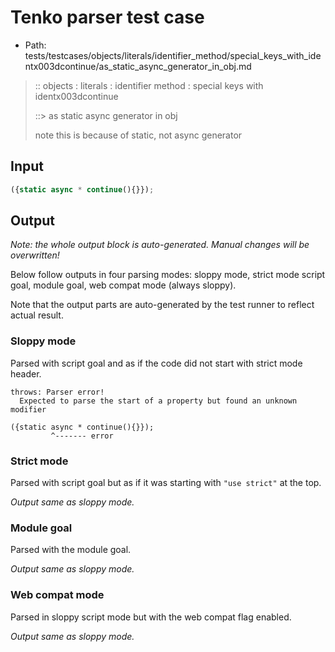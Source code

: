 # Tenko parser test case

- Path: tests/testcases/objects/literals/identifier_method/special_keys_with_identx003dcontinue/as_static_async_generator_in_obj.md

> :: objects : literals : identifier method : special keys with identx003dcontinue
>
> ::> as static async generator in obj
>
> note this is because of static, not async generator

## Input

`````js
({static async * continue(){}});
`````

## Output

_Note: the whole output block is auto-generated. Manual changes will be overwritten!_

Below follow outputs in four parsing modes: sloppy mode, strict mode script goal, module goal, web compat mode (always sloppy).

Note that the output parts are auto-generated by the test runner to reflect actual result.

### Sloppy mode

Parsed with script goal and as if the code did not start with strict mode header.

`````
throws: Parser error!
  Expected to parse the start of a property but found an unknown modifier

({static async * continue(){}});
         ^------- error
`````

### Strict mode

Parsed with script goal but as if it was starting with `"use strict"` at the top.

_Output same as sloppy mode._

### Module goal

Parsed with the module goal.

_Output same as sloppy mode._

### Web compat mode

Parsed in sloppy script mode but with the web compat flag enabled.

_Output same as sloppy mode._
